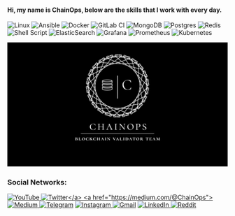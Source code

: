 #### Hi, my name is ChainOps, below are the skills that I work with every day.

![Linux](https://img.shields.io/badge/Linux-FCC624?style=for-the-badge&logo=linux&logoColor=black&style=flat)
![Ansible](https://img.shields.io/badge/ansible-%231A1918.svg?style=for-the-badge&logo=ansible&logoColor=white&style=flat)
![Docker](https://img.shields.io/badge/docker-%230db7ed.svg?style=for-the-badge&logo=docker&logoColor=white&style=flat)
![GitLab CI](https://img.shields.io/badge/gitlab%20ci-%23181717.svg?style=for-the-badge&logo=gitlab&logoColor=green&style=flat)
![MongoDB](https://img.shields.io/badge/MongoDB-%234ea94b.svg?style=for-the-badge&logo=mongodb&logoColor=white&style=flat)
![Postgres](https://img.shields.io/badge/postgres-%23316192.svg?style=for-the-badge&logo=postgresql&logoColor=white&style=flat)
![Redis](https://img.shields.io/badge/redis-%23DD0031.svg?style=for-the-badge&logo=redis&logoColor=white&style=flat)
![Shell Script](https://img.shields.io/badge/shell_script-%23121011.svg?style=for-the-badge&logo=gnu-bash&logoColor=white&style=flat)
![ElasticSearch](https://img.shields.io/badge/-ElasticSearch-005571?style=for-the-badge&logo=elasticsearch&style=flat)
![Grafana](https://img.shields.io/badge/grafana-%23F46800.svg?style=for-the-badge&logo=grafana&logoColor=white&style=flat)
![Prometheus](https://img.shields.io/badge/Prometheus-E6522C?style=for-the-badge&logo=Prometheus&logoColor=white&style=flat)
![Kubernetes](https://img.shields.io/badge/kubernetes-%23326ce5.svg?style=for-the-badge&logo=kubernetes&logoColor=white&style=flat)

![Alt text](https://github.com/arkhiiipov/arkhiiipov/blob/main/logo.png)

### Social Networks:
  
<a href="https://www.youtube.com/channel/UCEAO6OZPcjETC5oq9AEj-nA">![YouTube](https://img.shields.io/youtube/channel/views/UCEAO6OZPcjETC5oq9AEj-nA?style=social) </a>
<a href="https://twitter.com/ChainOps_">![Twitter](https://img.shields.io/twitter/follow/ChainOps_)</a>
<a href="https://medium.com/@ChainOps">![Medium](https://img.shields.io/badge/Medium-12100E?style=for-the-badge&logo=medium&logoColor=white&style=flat)
<a href="https://t.me/ChainOps">![Telegram](https://img.shields.io/badge/Telegram-2CA5E0?logo=telegram&logoColor=white&style=flat)</a>
<a href="https://www.instagram.com/arkhiiipov/">![Instagram](https://img.shields.io/badge/Instagram-%23E4405F.svg?logo=Instagram&logoColor=white&style=flat) </a>
<a href="mailto:arkhipovvv1996@gmail.com">![Gmail](https://img.shields.io/badge/Gmail-D14836?logo=gmail&logoColor=white&style=flat)</a>
<a href="https://www.linkedin.com/in/arkhip0vvv/">![LinkedIn](https://img.shields.io/badge/linkedin-%230077B5.svg?logo=linkedin&logoColor=white&style=flat) </a>
<a href="https://www.reddit.com/user/ArkhipovAleksandr">![Reddit](https://img.shields.io/badge/Reddit-FF4500?logo=reddit&logoColor=white&style=flat)</a>


